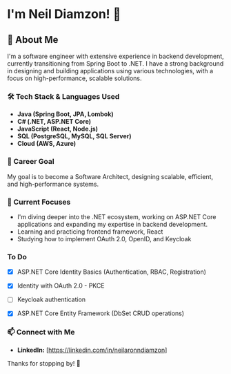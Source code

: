 
# I'm Neil Diamzon! 👋

## 🚀 About Me
I'm a software engineer with extensive experience in backend development, currently transitioning from Spring Boot to .NET. I have a strong background in designing and building applications using various technologies, with a focus on high-performance, scalable solutions.

### 🛠️ Tech Stack & Languages Used
- **Java (Spring Boot, JPA, Lombok)**
- **C# (.NET, ASP.NET Core)**
- **JavaScript (React, Node.js)**
- **SQL (PostgreSQL, MySQL, SQL Server)**
- **Cloud (AWS, Azure)**

### 🎯 Career Goal

My goal is to become a Software Architect, designing scalable, efficient, and high-performance systems.

### 📌 Current Focuses
- I'm diving deeper into the .NET ecosystem, working on ASP.NET Core applications and expanding my expertise in backend development.
- Learning and practicing frontend framework, React
- Studying how to implement OAuth 2.0, OpenID, and Keycloak

### To Do
- [x] ASP.NET Core Identity Basics (Authentication, RBAC, Registration)
- [x] Identity with OAuth 2.0 - PKCE
- [ ] Keycloak authentication
- [x] ASP.NET Core Entity Framework (DbSet CRUD operations)



### 📫 Connect with Me
- **LinkedIn:** [https://linkedin.com/in/neilaronndiamzon]

Thanks for stopping by! 🚀


<!--
**neildiamzon/neildiamzon** is a ✨ _special_ ✨ repository because its `README.md` (this file) appears on your GitHub profile.

Here are some ideas to get you started:

- 🔭 I’m currently working on ...
- 🌱 I’m currently learning ...
- 👯 I’m looking to collaborate on ...
- 🤔 I’m looking for help with ...
- 💬 Ask me about ...
- 📫 How to reach me: ...
- 😄 Pronouns: ...
- ⚡ Fun fact: ...
-->

<!--
**neildiamzon/neildiamzon** is a ✨ _special_ ✨ repository because its `README.md` (this file) appears on your GitHub profile.

Here are some ideas to get you started:

- 🔭 I’m currently working on ...
- 🌱 I’m currently learning ...
- 👯 I’m looking to collaborate on ...
- 🤔 I’m looking for help with ...
- 💬 Ask me about ...
- 📫 How to reach me: ...
- 😄 Pronouns: ...
- ⚡ Fun fact: ...
-->


